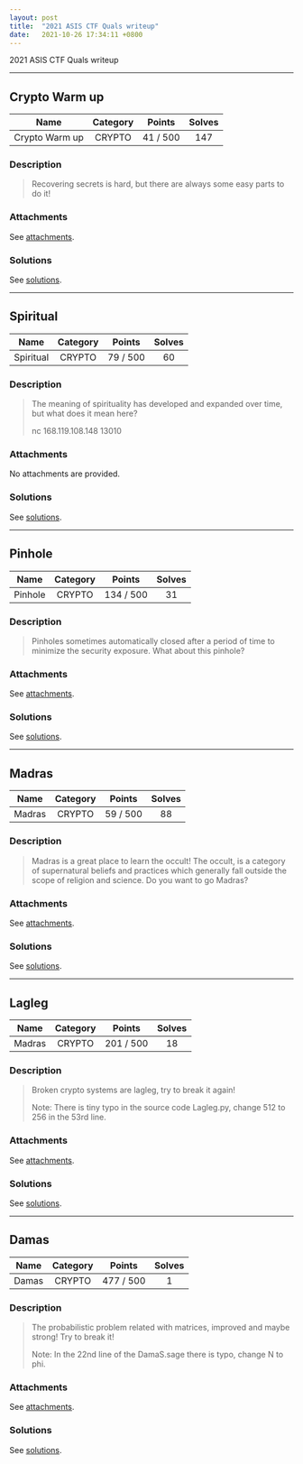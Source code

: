 ```yaml
---
layout: post
title:  "2021 ASIS CTF Quals writeup"
date:   2021-10-26 17:34:11 +0800
---
```


2021 ASIS CTF Quals writeup

***

## Crypto Warm up

|  Name  |  Category  |  Points  |  Solves  |
| :----: | :----: | :----: | :----: |
|  Crypto Warm up  |  CRYPTO  |  41 / 500  |  147  |

### Description
> Recovering secrets is hard, but there are always some easy parts to do it!

### Attachments
See [attachments](https://github.com/roadicing/ctf-writeups/tree/main/2021/asisctf-quals/crypto-warm-up/attachments).

### Solutions
See [solutions](https://github.com/roadicing/ctf-writeups/tree/main/2021/asisctf-quals/crypto-warm-up/solutions).

***

## Spiritual

|  Name  |  Category  |  Points  |  Solves  |
| :----: | :----: | :----: | :----: |
|  Spiritual  |  CRYPTO  |  79 / 500  |  60  |

### Description
> The meaning of spirituality has developed and expanded over time, but what does it mean here?
>
> nc 168.119.108.148 13010

### Attachments
No attachments are provided.

### Solutions
See [solutions](https://github.com/roadicing/ctf-writeups/tree/main/2021/asisctf-quals/spiritual/solutions).

***

## Pinhole

|  Name  |  Category  |  Points  |  Solves  |
| :----: | :----: | :----: | :----: |
|  Pinhole  |  CRYPTO  |  134 / 500  |  31  |

### Description
> Pinholes sometimes automatically closed after a period of time to minimize the security exposure. What about this pinhole?

### Attachments
See [attachments](https://github.com/roadicing/ctf-writeups/tree/main/2021/asisctf-quals/pinhole/attachments).

### Solutions
See [solutions](https://github.com/roadicing/ctf-writeups/tree/main/2021/asisctf-quals/pinhole/solutions).

***

## Madras

|  Name  |  Category  |  Points  |  Solves  |
| :----: | :----: | :----: | :----: |
|  Madras  |  CRYPTO  |  59 / 500  |  88  |

### Description
> Madras is a great place to learn the occult! The occult, is a category of supernatural beliefs and practices which generally fall outside the scope of religion and science. Do you want to go Madras?

### Attachments
See [attachments](https://github.com/roadicing/ctf-writeups/tree/main/2021/asisctf-quals/madras/attachments).

### Solutions
See [solutions](https://github.com/roadicing/ctf-writeups/tree/main/2021/asisctf-quals/madras/solutions).

***

## Lagleg

|  Name  |  Category  |  Points  |  Solves  |
| :----: | :----: | :----: | :----: |
|  Madras  |  CRYPTO  |  201 / 500  |  18  |

### Description
> Broken crypto systems are lagleg, try to break it again!
> 
> Note: There is tiny typo in the source code Lagleg.py, change 512 to 256 in the 53rd line.

### Attachments
See [attachments](https://github.com/roadicing/ctf-writeups/tree/main/2021/asisctf-quals/lagleg/attachments).

### Solutions
See [solutions](https://github.com/roadicing/ctf-writeups/tree/main/2021/asisctf-quals/lagleg/solutions).

***

## Damas

|  Name  |  Category  |  Points  |  Solves  |
| :----: | :----: | :----: | :----: |
|  Damas  |  CRYPTO  |  477 / 500  |  1  |

### Description
> The probabilistic problem related with matrices, improved and maybe strong! Try to break it!
> 
> Note: In the 22nd line of the DamaS.sage there is typo, change N to phi.

### Attachments
See [attachments](https://github.com/roadicing/ctf-writeups/tree/main/2021/asisctf-quals/damas/attachments).

### Solutions
See [solutions](https://github.com/roadicing/ctf-writeups/tree/main/2021/asisctf-quals/damas/solutions).
